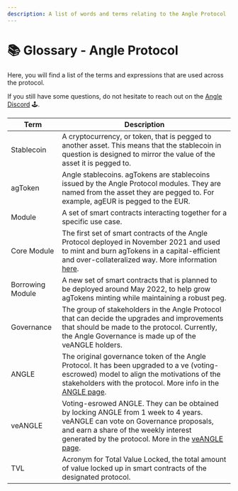 ```yaml
---
description: A list of words and terms relating to the Angle Protocol
---
```


# 📚 Glossary - Angle Protocol

Here, you will find a list of the terms and expressions that are used across the protocol.

If you still have some questions, do not hesitate to reach out on the [Angle Discord](https://discord.gg/67WSSZqBG6) 🕹️.

| Term | Description |
| ---- |-----------  |
| Stablecoin | A cryptocurrency, or token, that is pegged to another asset. This means that the stablecoin in question is designed to mirror the value of the asset it is pegged to.        |
| agToken | Angle stablecoins. agTokens are stablecoins issued by the Angle Protocol modules. They are named from the asset they are pegged to. For example, agEUR is pegged to the EUR.   |
| Module | A set of smart contracts interacting together for a specific use case.          |
| Core Module | The first set of smart contracts of the Angle Protocol deployed in November 2021 and used to mint and burn agTokens in a capital-efficient and over-collateralized way. More information [here](/concepts/overview.md).   |
| Borrowing Module | A new set of smart contracts that is planned to be deployed around May 2022, to help grow agTokens minting while maintaining a robust peg.  |
| Governance | The group of stakeholders in the Angle Protocol that can decide the upgrades and improvements that should be made to the protocol. Currently, the Angle Governance is made up of the veANGLE holders.   |
| ANGLE | The original governance token of the Angle Protocol. It has been upgraded to a ve (voting-escrowed) model to align the motivations of the stakeholders with the protocol. More info in the [ANGLE page](/governance/angle-token.md).   |
| veANGLE | Voting-esrowed ANGLE. They can be obtained by locking ANGLE from 1 week to 4 years. veANGLE can vote on Governance proposals, and earn a share of the weekly interest generated by the protocol. More in the [veANGLE page](/governance//veANGLE/README.md).   |
| TVL | Acronym for Total Value Locked, the total amount of value locked up in smart contracts of the designated protocol.  |
